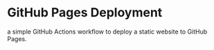 # GitHub Pages Deployment
a simple GitHub Actions workflow to deploy a static website to GitHub Pages.
